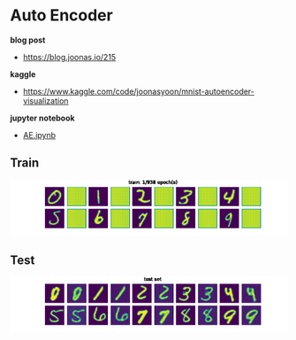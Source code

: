 # Auto Encoder

**blog post**

- https://blog.joonas.io/215

**kaggle**

- https://www.kaggle.com/code/joonasyoon/mnist-autoencoder-visualization

**jupyter notebook**

- [AE.ipynb](AE.ipynb)

## Train

![MNIST train](mnist.gif)

## Test

![MNIST test](mnist_test.gif)

